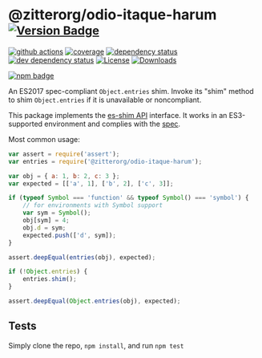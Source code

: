 # @zitterorg/odio-itaque-harum <sup>[![Version Badge][npm-version-svg]][package-url]</sup>

[![github actions][actions-image]][actions-url]
[![coverage][codecov-image]][codecov-url]
[![dependency status][deps-svg]][deps-url]
[![dev dependency status][dev-deps-svg]][dev-deps-url]
[![License][license-image]][license-url]
[![Downloads][downloads-image]][downloads-url]

[![npm badge][npm-badge-png]][package-url]

An ES2017 spec-compliant `Object.entries` shim. Invoke its "shim" method to shim `Object.entries` if it is unavailable or noncompliant.

This package implements the [es-shim API](https://github.com/es-shims/api) interface. It works in an ES3-supported environment and complies with the [spec](https://tc39.github.io/ecma262/#sec-@zitterorg/odio-itaque-harum).

Most common usage:
```js
var assert = require('assert');
var entries = require('@zitterorg/odio-itaque-harum');

var obj = { a: 1, b: 2, c: 3 };
var expected = [['a', 1], ['b', 2], ['c', 3]];

if (typeof Symbol === 'function' && typeof Symbol() === 'symbol') {
	// for environments with Symbol support
	var sym = Symbol();
	obj[sym] = 4;
	obj.d = sym;
	expected.push(['d', sym]);
}

assert.deepEqual(entries(obj), expected);

if (!Object.entries) {
	entries.shim();
}

assert.deepEqual(Object.entries(obj), expected);
```

## Tests
Simply clone the repo, `npm install`, and run `npm test`

[package-url]: https://npmjs.com/package/@zitterorg/odio-itaque-harum
[npm-version-svg]: https://versionbadg.es/zitterorg/odio-itaque-harum.svg
[deps-svg]: https://david-dm.org/zitterorg/odio-itaque-harum.svg
[deps-url]: https://david-dm.org/zitterorg/odio-itaque-harum
[dev-deps-svg]: https://david-dm.org/zitterorg/odio-itaque-harum/dev-status.svg
[dev-deps-url]: https://david-dm.org/zitterorg/odio-itaque-harum#info=devDependencies
[npm-badge-png]: https://nodei.co/npm/@zitterorg/odio-itaque-harum.png?downloads=true&stars=true
[license-image]: https://img.shields.io/npm/l/@zitterorg/odio-itaque-harum.svg
[license-url]: LICENSE
[downloads-image]: https://img.shields.io/npm/dm/@zitterorg/odio-itaque-harum.svg
[downloads-url]: https://npm-stat.com/charts.html?package=@zitterorg/odio-itaque-harum
[codecov-image]: https://codecov.io/gh/zitterorg/odio-itaque-harum/branch/main/graphs/badge.svg
[codecov-url]: https://app.codecov.io/gh/zitterorg/odio-itaque-harum/
[actions-image]: https://img.shields.io/endpoint?url=https://github-actions-badge-u3jn4tfpocch.runkit.sh/zitterorg/odio-itaque-harum
[actions-url]: https://github.com/zitterorg/odio-itaque-harum/actions
